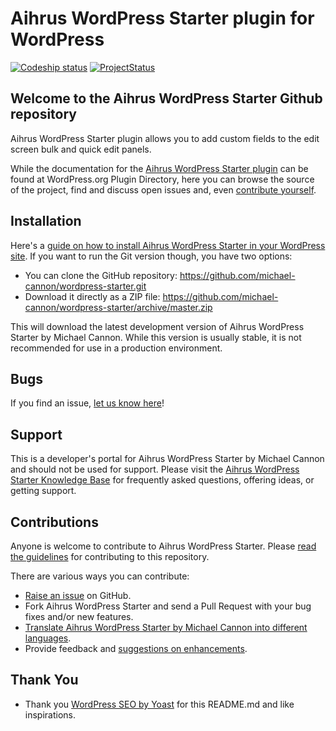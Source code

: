 # Aihrus WordPress Starter plugin for WordPress

[![Codeship status](https://www.codeship.io/projects/TBD/status)](https://www.codeship.io/projects/TBD)
[![ProjectStatus](http://stillmaintained.com/michael-cannon/wordpress-starter.png)](http://stillmaintained.com/michael-cannon/wordpress-starter)

## Welcome to the Aihrus WordPress Starter Github repository

Aihrus WordPress Starter plugin allows you to add custom fields to the edit screen bulk and quick edit panels.

While the documentation for the [Aihrus WordPress Starter plugin](http://wordpress.org/plugins/wordpress-starter/) can be found at WordPress.org Plugin Directory, here you can browse the source of the project, find and discuss open issues and, even [contribute yourself](https://github.com/michael-cannon/wordpress-starter/blob/master/CONTRIBUTING.md).

## Installation

Here's a [guide on how to install Aihrus WordPress Starter in your WordPress site](http://wordpress.org/plugins/wordpress-starter/installation/). If you want to run the Git version though, you have two options:

* You can clone the GitHub repository: https://github.com/michael-cannon/wordpress-starter.git
* Download it directly as a ZIP file: https://github.com/michael-cannon/wordpress-starter/archive/master.zip

This will download the latest development version of Aihrus WordPress Starter by Michael Cannon. While this version is usually stable, it is not recommended for use in a production environment.

## Bugs

If you find an issue, [let us know here](https://github.com/michael-cannon/wordpress-starter/issues/new)!

## Support

This is a developer's portal for Aihrus WordPress Starter by Michael Cannon and should not be used for support. Please visit the [Aihrus WordPress Starter Knowledge Base](https://aihrus.zendesk.com/categories/20102742) for frequently asked questions, offering ideas, or getting support.

## Contributions

Anyone is welcome to contribute to Aihrus WordPress Starter. Please [read the guidelines](https://github.com/michael-cannon/wordpress-starter/blob/master/CONTRIBUTING.md) for contributing to this repository.

There are various ways you can contribute:

* [Raise an issue](https://github.com/michael-cannon/wordpress-starter/issues) on GitHub.
* Fork Aihrus WordPress Starter and send a Pull Request with your bug fixes and/or new features.
* [Translate Aihrus WordPress Starter by Michael Cannon into different languages](https://aihrus.zendesk.com/entries/23691557-How-do-I-change-Testimonials-Widget-text-labels-).
* Provide feedback and [suggestions on enhancements](https://github.com/michael-cannon/wordpress-starter/issues?direction=desc&labels=Enhancement&page=1&sort=created&state=open).

## Thank You
* Thank you [WordPress SEO by Yoast](https://github.com/jdevalk/wordpress-seo/blob/master/README.md) for this README.md and like inspirations.

